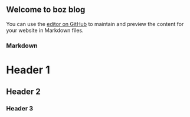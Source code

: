 ## Welcome to boz blog

You can use the [editor on GitHub](https://github.com/hyfzzb/boz.github.io/edit/gh-pages/index.md) to maintain and preview the content for your website in Markdown files.

### Markdown

# Header 1
## Header 2
### Header 3
